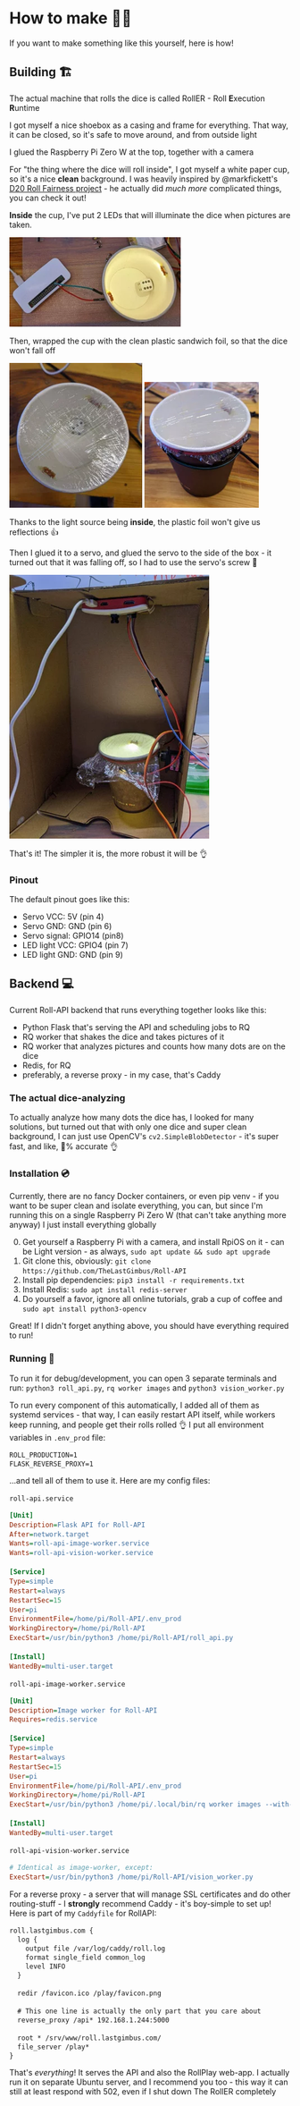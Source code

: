 # How to make :mechanic:

If you want to make something like this yourself, here is how!

## Building :building_construction:

The actual machine that rolls the dice is called RollER - Roll **E**xecution **R**untime

I got myself a nice shoebox as a casing and frame for everything. That way, it can be closed, so it's safe to move
around, and from outside light

I glued the Raspberry Pi Zero W at the top, together with a camera

For "the thing where the dice will roll inside", I got myself a white paper cup, so it's a nice **clean** background.
I was heavily inspired by @markfickett's [D20 Roll Fairness project](http://www.markfickett.com/stuff/artPage.php?id=389) - he actually
did *much more* complicated things, you can check it out!

**Inside** the cup, I've put 2 LEDs that will illuminate the dice when pictures are taken. 

![Cup with LEDs lighting inside](images/building/cup_leds.webp)

Then, wrapped the cup with the clean plastic sandwich foil, so that the dice won't fall off

![Cup with plastic foil wrapped at the top](images/building/cup_plastic_foil2.webp)
![Cup with plastic foil wrapped at the top](images/building/cup_plastic_foil1.webp)

Thanks to the light source being **inside**, the plastic foil won't give us reflections :+1:

Then I glued it to a servo, and glued the servo to the side of the box - it turned out that it was falling off,
so I had to use the servo's screw :hammer:

![Everything mounted together](images/building/everything_together.webp)

That's it! The simpler it is, the more robust it will be :ok_hand:

### Pinout
The default pinout goes like this:
- Servo VCC: 5V (pin 4)
- Servo GND: GND (pin 6)
- Servo signal: GPIO14 (pin8)
- LED light VCC: GPIO4 (pin 7)
- LED light GND: GND (pin 9)

## Backend :computer:

Current Roll-API backend that runs everything together looks like this:

- Python Flask that's serving the API and scheduling jobs to RQ
- RQ worker that shakes the dice and takes pictures of it
- RQ worker that analyzes pictures and counts how many dots are on the dice
- Redis, for RQ
- preferably, a reverse proxy - in my case, that's Caddy

### The actual dice-analyzing

To actually analyze how many dots the dice has, I looked for many solutions, but turned out that with only one dice
and super clean background, I can just use OpenCV's `cv2.SimpleBlobDetector` - it's super fast, and like, 
:100:% accurate :ok_hand:

### Installation :cd:

Currently, there are no fancy Docker containers, or even pip venv - if you want to be super clean and isolate
everything, you can, but since I'm running this on a single Raspberry Pi Zero W (that can't take anything more anyway) 
I just install everything globally

0. Get yourself a Raspberry Pi with a camera, and install RpiOS on it - can be Light version - as
   always, `sudo apt update && sudo apt upgrade`
1. Git clone this, obviously: `git clone https://github.com/TheLastGimbus/Roll-API`
2. Install pip dependencies: `pip3 install -r requirements.txt`
3. Install Redis: `sudo apt install redis-server`
4. Do yourself a favor, ignore all online tutorials, grab a cup of coffee and `sudo apt install python3-opencv`

Great! If I didn't forget anything above, you should have everything required to run!

### Running :rocket:

To run it for debug/development, you can open 3 separate terminals and run: `python3 roll_api.py`, `rq worker images`
and `python3 vision_worker.py`

To run every component of this automatically, I added all of them as systemd services - that way, I can easily restart 
API itself, while workers keep running, and people get their rolls rolled :ok_hand: 
I put all environment variables in `.env_prod` file:
```
ROLL_PRODUCTION=1
FLASK_REVERSE_PROXY=1
```
...and tell all of them to use it. Here are my config files:

`roll-api.service`
```ini
[Unit]
Description=Flask API for Roll-API
After=network.target
Wants=roll-api-image-worker.service
Wants=roll-api-vision-worker.service

[Service]
Type=simple
Restart=always
RestartSec=15
User=pi
EnvironmentFile=/home/pi/Roll-API/.env_prod
WorkingDirectory=/home/pi/Roll-API
ExecStart=/usr/bin/python3 /home/pi/Roll-API/roll_api.py

[Install]
WantedBy=multi-user.target
```

`roll-api-image-worker.service`
```ini
[Unit]
Description=Image worker for Roll-API
Requires=redis.service

[Service]
Type=simple
Restart=always
RestartSec=15
User=pi
EnvironmentFile=/home/pi/Roll-API/.env_prod
WorkingDirectory=/home/pi/Roll-API
ExecStart=/usr/bin/python3 /home/pi/.local/bin/rq worker images --with-scheduler

[Install]
WantedBy=multi-user.target
```

`roll-api-vision-worker.service`
```ini
# Identical as image-worker, except:
ExecStart=/usr/bin/python3 /home/pi/Roll-API/vision_worker.py
```

For a reverse proxy - a server that will manage SSL certificates and do other routing-stuff - I **strongly** recommend
Caddy - it's boy-simple to set up! Here is part of my `Caddyfile` for RollAPI:

```
roll.lastgimbus.com {
  log {
    output file /var/log/caddy/roll.log
    format single_field common_log
    level INFO
  }

  redir /favicon.ico /play/favicon.png

  # This one line is actually the only part that you care about
  reverse_proxy /api* 192.168.1.244:5000

  root * /srv/www/roll.lastgimbus.com/
  file_server /play*
}
```

That's *everything*! It serves the API and also the RollPlay web-app. I actually run it on separate Ubuntu server,
and I recommend you too - this way it can still at least respond with 502, even if I shut down The RollER completely

